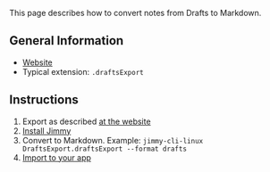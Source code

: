 This page describes how to convert notes from Drafts to Markdown.

## General Information

- [Website](https://getdrafts.com/)
- Typical extension: `.draftsExport`

## Instructions

1. Export as described [at the website](https://docs.getdrafts.com/docs/settings/backups#partial-backups)
2. [Install Jimmy](../index.md#installation)
3. Convert to Markdown. Example: `jimmy-cli-linux DraftsExport.draftsExport --format drafts`
4. [Import to your app](../import_instructions.md)

